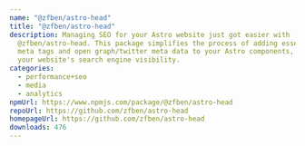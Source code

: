 ```yaml
---
name: "@zfben/astro-head"
title: "@zfben/astro-head"
description: Managing SEO for your Astro website just got easier with
  @zfben/astro-head. This package simplifies the process of adding essential
  meta tags and open graph/twitter meta data to your Astro components, boosting
  your website's search engine visibility.
categories:
  - performance+seo
  - media
  - analytics
npmUrl: https://www.npmjs.com/package/@zfben/astro-head
repoUrl: https://github.com/zfben/astro-head
homepageUrl: https://github.com/zfben/astro-head
downloads: 476
---
```

